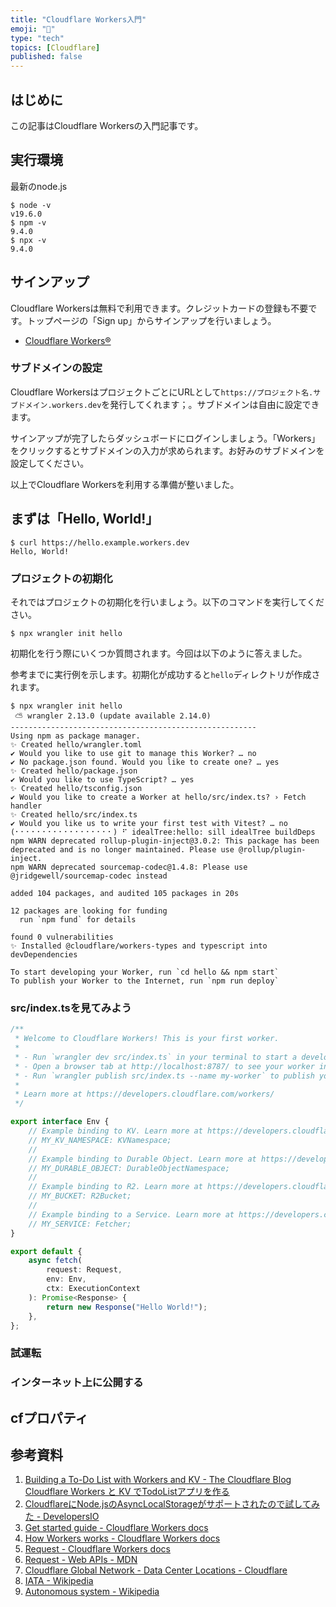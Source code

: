 ```yaml
---
title: "Cloudflare Workers入門"
emoji: "🙆"
type: "tech"
topics: [Cloudflare]
published: false
---
```

## はじめに

この記事はCloudflare Workersの入門記事です。

## 実行環境

最新のnode.js

```console
$ node -v
v19.6.0
$ npm -v
9.4.0
$ npx -v
9.4.0
```

## サインアップ

Cloudflare Workersは無料で利用できます。クレジットカードの登録も不要です。トップページの「Sign up」からサインアップを行いましょう。

- [Cloudflare Workers®](https://workers.cloudflare.com)

### サブドメインの設定

Cloudflare WorkersはプロジェクトごとにURLとして`https://プロジェクト名.サブドメイン.workers.dev`を発行してくれます；。サブドメインは自由に設定できます。

サインアップが完了したらダッシュボードにログインしましょう。「Workers」をクリックするとサブドメインの入力が求められます。お好みのサブドメインを設定してください。

以上でCloudflare Workersを利用する準備が整いました。

## まずは「Hello, World!」

```console
$ curl https://hello.example.workers.dev
Hello, World!
```

### プロジェクトの初期化

それではプロジェクトの初期化を行いましょう。以下のコマンドを実行してください。

```console
$ npx wrangler init hello
```

初期化を行う際にいくつか質問されます。今回は以下のように答えました。

参考までに実行例を示します。初期化が成功すると`hello`ディレクトリが作成されます。

```console
$ npx wrangler init hello
 ⛅️ wrangler 2.13.0 (update available 2.14.0)
-------------------------------------------------------
Using npm as package manager.
✨ Created hello/wrangler.toml
✔ Would you like to use git to manage this Worker? … no
✔ No package.json found. Would you like to create one? … yes
✨ Created hello/package.json
✔ Would you like to use TypeScript? … yes
✨ Created hello/tsconfig.json
✔ Would you like to create a Worker at hello/src/index.ts? › Fetch handler
✨ Created hello/src/index.ts
✔ Would you like us to write your first test with Vitest? … no
(⠂⠂⠂⠂⠂⠂⠂⠂⠂⠂⠂⠂⠂⠂⠂⠂⠂⠂) ⠋ idealTree:hello: sill idealTree buildDeps
npm WARN deprecated rollup-plugin-inject@3.0.2: This package has been deprecated and is no longer maintained. Please use @rollup/plugin-inject.
npm WARN deprecated sourcemap-codec@1.4.8: Please use @jridgewell/sourcemap-codec instead

added 104 packages, and audited 105 packages in 20s

12 packages are looking for funding
  run `npm fund` for details

found 0 vulnerabilities
✨ Installed @cloudflare/workers-types and typescript into devDependencies

To start developing your Worker, run `cd hello && npm start`
To publish your Worker to the Internet, run `npm run deploy`
```

### src/index.tsを見てみよう

```ts
/**
 * Welcome to Cloudflare Workers! This is your first worker.
 *
 * - Run `wrangler dev src/index.ts` in your terminal to start a development server
 * - Open a browser tab at http://localhost:8787/ to see your worker in action
 * - Run `wrangler publish src/index.ts --name my-worker` to publish your worker
 *
 * Learn more at https://developers.cloudflare.com/workers/
 */

export interface Env {
	// Example binding to KV. Learn more at https://developers.cloudflare.com/workers/runtime-apis/kv/
	// MY_KV_NAMESPACE: KVNamespace;
	//
	// Example binding to Durable Object. Learn more at https://developers.cloudflare.com/workers/runtime-apis/durable-objects/
	// MY_DURABLE_OBJECT: DurableObjectNamespace;
	//
	// Example binding to R2. Learn more at https://developers.cloudflare.com/workers/runtime-apis/r2/
	// MY_BUCKET: R2Bucket;
	//
	// Example binding to a Service. Learn more at https://developers.cloudflare.com/workers/runtime-apis/service-bindings/
	// MY_SERVICE: Fetcher;
}

export default {
	async fetch(
		request: Request,
		env: Env,
		ctx: ExecutionContext
	): Promise<Response> {
		return new Response("Hello World!");
	},
};
```

### 試運転
### インターネット上に公開する

## cfプロパティ

## 参考資料

1. [Building a To-Do List with Workers and KV - The Cloudflare Blog](https://blog.cloudflare.com/building-a-to-do-list-with-workers-and-kv/)
[Cloudflare Workers と KV でTodoListアプリを作る](https://zenn.dev/kameoncloud/articles/7236a2c6ad35c0)
1. [CloudflareにNode.jsのAsyncLocalStorageがサポートされたので試してみた - DevelopersIO](https://dev.classmethod.jp/articles/cloudflare-workers-asynclocalstorage/)
1. [Get started guide - Cloudflare Workers docs](https://developers.cloudflare.com/workers/get-started/guide/)
2. [How Workers works - Cloudflare Workers docs](https://developers.cloudflare.com/workers/learning/how-workers-works/)
3. [Request - Cloudflare Workers docs](https://developers.cloudflare.com/workers/runtime-apis/request/)
3. [Request - Web APIs - MDN](https://developer.mozilla.org/en-US/docs/Web/API/Request)
4. [Cloudflare Global Network - Data Center Locations - Cloudflare](https://www.cloudflare.com/network/)
5. [IATA - Wikipedia](https://en.wikipedia.org/wiki/IATA_airport_code)
6. [Autonomous system - Wikipedia](https://en.wikipedia.org/wiki/Autonomous_system_(Internet))
